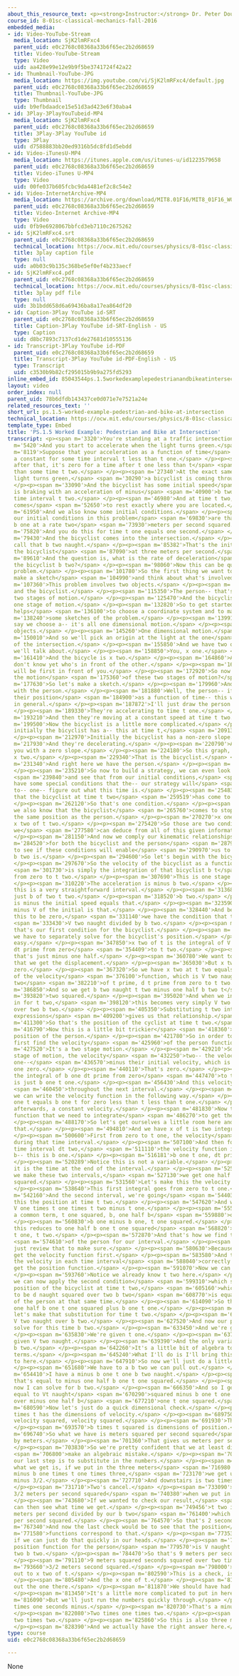 ```yaml
---
about_this_resource_text: <p><strong>Instructor:</strong> Dr. Peter Dourmashkin</p>
course_id: 8-01sc-classical-mechanics-fall-2016
embedded_media:
- id: Video-YouTube-Stream
  media_location: SjK2lmRFxc4
  parent_uid: e0c2768c08368a33b6f65ec2b2d68659
  title: Video-YouTube-Stream
  type: Video
  uid: aa428e99e12e9b9f5be3741724f42a22
- id: Thumbnail-YouTube-JPG
  media_location: https://img.youtube.com/vi/SjK2lmRFxc4/default.jpg
  parent_uid: e0c2768c08368a33b6f65ec2b2d68659
  title: Thumbnail-YouTube-JPG
  type: Thumbnail
  uid: b9efbdaadce15e51d3ad423e6f30aba4
- id: 3Play-3PlayYouTubeid-MP4
  media_location: SjK2lmRFxc4
  parent_uid: e0c2768c08368a33b6f65ec2b2d68659
  title: 3Play-3Play YouTube id
  type: 3Play
  uid: d7588883bb20ed9316b5dc8fd1d5ebdd
- id: Video-iTunesU-MP4
  media_location: https://itunes.apple.com/us/itunes-u/id1223579658
  parent_uid: e0c2768c08368a33b6f65ec2b2d68659
  title: Video-iTunes U-MP4
  type: Video
  uid: 00fe037b605fcbc9da4481ef2c8c54e2
- id: Video-InternetArchive-MP4
  media_location: https://archive.org/download/MIT8.01F16/MIT8_01F16_W01PS05_360p.mp4
  parent_uid: e0c2768c08368a33b6f65ec2b2d68659
  title: Video-Internet Archive-MP4
  type: Video
  uid: 0fb9e6928067bbfcd3eb7110c2675262
- id: SjK2lmRFxc4.srt
  parent_uid: e0c2768c08368a33b6f65ec2b2d68659
  technical_location: https://ocw.mit.edu/courses/physics/8-01sc-classical-mechanics-fall-2016/week-1-kinematics/ps.1.5-worked-example-pedestrian-and-bike-at-intersection/ps.1.5-worked-example-pedestrian-and-bike-at-intersection/SjK2lmRFxc4.srt
  title: 3play caption file
  type: null
  uid: a0b03c9b135c368be5ef0ef4b233aecf
- id: SjK2lmRFxc4.pdf
  parent_uid: e0c2768c08368a33b6f65ec2b2d68659
  technical_location: https://ocw.mit.edu/courses/physics/8-01sc-classical-mechanics-fall-2016/week-1-kinematics/ps.1.5-worked-example-pedestrian-and-bike-at-intersection/ps.1.5-worked-example-pedestrian-and-bike-at-intersection/SjK2lmRFxc4.pdf
  title: 3play pdf file
  type: null
  uid: 3b1bdd658d6a69436ba8a17ea864df20
- id: Caption-3Play YouTube id-SRT
  parent_uid: e0c2768c08368a33b6f65ec2b2d68659
  title: Caption-3Play YouTube id-SRT-English - US
  type: Caption
  uid: d8bc7893c7137cd1de27681d10555136
- id: Transcript-3Play YouTube id-PDF
  parent_uid: e0c2768c08368a33b6f65ec2b2d68659
  title: Transcript-3Play YouTube id-PDF-English - US
  type: Transcript
  uid: c3530b9b82cf295015b9b9a275fd5293
inline_embed_id: 85043544ps.1.5workedexamplepedestrianandbikeatintersection52624981
layout: video
order_index: null
parent_uid: 78b6dfdb143437ce0d071e7e7521a24e
related_resources_text: ''
short_url: ps.1.5-worked-example-pedestrian-and-bike-at-intersection
technical_location: https://ocw.mit.edu/courses/physics/8-01sc-classical-mechanics-fall-2016/week-1-kinematics/ps.1.5-worked-example-pedestrian-and-bike-at-intersection/ps.1.5-worked-example-pedestrian-and-bike-at-intersection
template_type: Embed
title: 'PS.1.5 Worked Example: Pedestrian and Bike at Intersection'
transcript: <p><span m='3320'>You're standing at a traffic intersection.</span> </p><p><span
  m='5420'>And you start to accelerate when the light turns green.</span> </p><p><span
  m='8119'>Suppose that your acceleration as a function of time</span> <span m='12490'>is
  a constant for some time interval t less than t one.</span> </p><p><span m='18200'>And
  after that, it's zero for a time after t one less than t</span> <span m='24470'>less
  than some time t two.</span> </p><p><span m='27340'>At the exact same instant the
  light turns green,</span> <span m='30290'>a bicyclist is coming through the intersection.</span>
  </p><p><span m='33090'>And the bicyclist has some initial speed</span> <span m='36610'>and
  is braking with an acceleration of minus</span> <span m='40900'>b two for the entire
  time interval t two.</span> </p><p><span m='46980'>And at time t two, the bicyclist
  comes</span> <span m='52650'>to rest exactly where you are located.</span> </p><p><span
  m='61950'>And we also know some initial conditions.</span> </p><p><span m='66100'>So
  our initial conditions in this problem</span> <span m='69830'>are that you're accelerating
  b one at a rate two</span> <span m='73930'>meters per second squared.</span> </p><p><span
  m='75820'>And you do this for time t one equals one second.</span> </p><p><span
  m='79430'>And the bicyclist comes into the intersection.</span> </p><p><span m='81490'>We'll
  call that b two naught.</span> </p><p><span m='85382'>That's the initial speed of
  the bicyclist</span> <span m='87090'>at three meters per second.</span> </p><p><span
  m='89610'>And the question is, what is the rate of deceleration</span> <span m='95050'>of
  the bicyclist b two?</span> </p><p><span m='98060'>Now this can be quite a complicated
  problem.</span> </p><p><span m='101780'>So the first thing we want to do is just
  make a sketch</span> <span m='104990'>and think about what's involved.</span> </p><p><span
  m='107360'>This problem involves two objects.</span> </p><p><span m='111020'>You
  and the bicyclist.</span> </p><p><span m='115350'>The person-- that's you-- has
  two stages of motion.</span> </p><p><span m='125470'>And the bicyclist only has
  one stage of motion.</span> </p><p><span m='132820'>So to get started, it always
  helps</span> <span m='136100'>to choose a coordinate system and to make</span> <span
  m='138240'>some sketches of the problem.</span> </p><p><span m='139910'>So let's
  say we choose a-- it's all one dimensional motion.</span> </p><p><span m='144220'>Two
  objects.</span> </p><p><span m='145260'>One dimensional motion.</span> </p><p><span
  m='150010'>And so we'll pick an origin at the light at the one</span> <span m='154370'>side
  of the intersection.</span> </p><p><span m='155850'>And we have two objects which
  we'll talk about.</span> </p><p><span m='158850'>You, x one.</span> </p><p><span
  m='161410'>And the bicycle is x two.</span> </p><p><span m='164860'>Actually we
  don't know yet who's in front of the other.</span> </p><p><span m='169880'>The bicyclist
  will be first in front of you.</span> </p><p><span m='172920'>So now how do we sketch
  the motion</span> <span m='175360'>of these two stages of motion?</span> </p><p><span
  m='177630'>So let's make a sketch.</span> </p><p><span m='179960'>And let's start
  with the person.</span> </p><p><span m='181880'>Well, the person-- if we plotted
  their position</span> <span m='184900'>as a function of time-- this would be position
  in general.</span> </p><p><span m='187872'>I'll just draw the person function.</span>
  </p><p><span m='189330'>They're accelerating to time t one.</span> </p><p><span
  m='193210'>And then they're moving at a constant speed at time t two.</span> </p><p><span
  m='199500'>Now the bicyclist is a little more complicated.</span> </p><p><span m='202410'>Because
  initially the bicyclist has a-- this at time t,</span> <span m='209130'>person one.</span>
  </p><p><span m='212970'>Initially the bicyclist has a non-zero slope.</span> </p><p><span
  m='217930'>And they're decelerating.</span> </p><p><span m='220790'>And they reach
  you with a zero slope.</span> </p><p><span m='224180'>So this graph, this is the
  x two.</span> </p><p><span m='229340'>That is the bicyclist.</span> </p><p><span
  m='231340'>And right here we have the person.</span> </p><p><span m='233380'>x one.</span>
  </p><p><span m='235210'>So now to build a strategy, we can even look at our graph</span>
  <span m='239840'>and see that from our initial conditions,</span> <span m='242670'>we
  have some special conditions that the-- our strategy will</span> <span m='250240'>be
  to-- one-- figure out what this time is.</span> </p><p><span m='254830'>And we know
  that the bicyclist at time t two</span> <span m='259519'>has come to a stop.</span>
  </p><p><span m='262120'>So that's one condition.</span> </p><p><span m='264140'>And
  we also know that the bicyclist</span> <span m='265760'>comes to stop exactly at
  the same position as the person.</span> </p><p><span m='270270'>x one of t two equals
  x two of t two.</span> </p><p><span m='275420'>So those are two conditions that
  we</span> <span m='277580'>can deduce from all of this given information.</span>
  </p><p><span m='281150'>And now we comply our kinematic relationships</span> <span
  m='284520'>for both the bicyclist and the person</span> <span m='287980'>and try
  to see if these conditions will enable</span> <span m='290970'>us to deduce what
  b two is.</span> </p><p><span m='294600'>So let's begin with the bicyclist.</span>
  </p><p><span m='297670'>So the velocity of the bicyclist as a function of time</span>
  <span m='301730'>is simply the integration of that bicyclist b t</span> <span m='306020'>prime
  from zero to t two.</span> </p><p><span m='307690'>This is one stage of motion.</span>
  </p><p><span m='310220'>The acceleration is minus b two.</span> </p><p><span m='311889'>So
  this is a very straightforward interval.</span> </p><p><span m='313680'>This is
  just b of two t two.</span> </p><p><span m='318520'>b two.</span> </p><p><span m='319730'>This
  is minus the initial speed equals that.</span> </p><p><span m='323590'>b of t two
  minus V of the initial is that.</span> </p><p><span m='328440'>And because we want
  this to be zero,</span> <span m='331140'>we have the condition that t two equals</span>
  <span m='333430'>V two naught divided by b two.</span> </p><p><span m='337330'>So
  that's our first condition for the bicyclist.</span> </p><p><span m='341350'>Now
  we have to separately solve for the bicyclist's position.</span> </p><p><span m='346460'>That's
  easy.</span> </p><p><span m='347850'>x two of t is the integral of V two t prime
  dt prime from zero</span> <span m='354409'>to t two.</span> </p><p><span m='355490'>And
  that's just minus one half.</span> </p><p><span m='360780'>We want to make sure
  that we get the displacement.</span> </p><p><span m='365030'>But x two naught is
  zero.</span> </p><p><span m='367320'>So we have x two at t two equals the integral
  of the velocity</span> <span m='376100'>function, which is V two naught minus b
  two</span> <span m='382210'>of t prime, d t prime from zero to t two.</span> </p><p><span
  m='386850'>And so we get b two naught t two minus one half b two t</span> <span
  m='393820'>two squared.</span> </p><p><span m='395020'>And when we input this condition
  in for t two,</span> <span m='398120'>this becomes very simply V two naught squared
  over two b two.</span> </p><p><span m='405350'>Substituting t two into each of these
  expressions</span> <span m='409200'>gives us that relationship.</span> </p><p><span
  m='411300'>So that's the position of the cyclist at time t two.</span> </p><p><span
  m='416790'>Now this is a little bit trickier</span> <span m='418360'>to get the
  position of the person.</span> </p><p><span m='421780'>So in order to do that, we
  first find the velocity</span> <span m='425960'>of the person function.</span> </p><p><span
  m='427520'>It's a two stage motion.</span> </p><p><span m='429210'>So for the first
  stage of motion, the velocity</span> <span m='432250'>two-- the velocity of person
  one--</span> <span m='436570'>minus their initial velocity, which is zero minus
  one zero.</span> </p><p><span m='440110'>That's zero.</span> </p><p><span m='441156'>Equals
  the integral of b one dt prime from zero</span> <span m='447470'>to t one, which
  is just b one t one.</span> </p><p><span m='456430'>And this velocity remains constant</span>
  <span m='460450'>throughout the next interval.</span> </p><p><span m='463240'>So
  we can write the velocity function in the following way.</span> </p><p><span m='468560'>V
  one t equals b one t for zero less than t less than t one.</span> </p><p><span m='476810'>And
  afterwards, a constant velocity.</span> </p><p><span m='481830'>Now this is the
  function that we need to integrate</span> <span m='486270'>to get the displacement.</span>
  </p><p><span m='488170'>So let's get ourselves a little room here and integrate
  that.</span> </p><p><span m='494810'>And we have x of t is two integrals.</span>
  </p><p><span m='500600'>First from zero to t one, the velocity</span> <span m='504110'>function
  during that time interval.</span> </p><p><span m='507100'>And then for the second
  time interval dt two,</span> <span m='511110'>the velocity function is constant
  b-- this is b one.</span> </p><p><span m='516181'>b one t one, dt prime.</span>
  </p><p><span m='520289'>Notice this is not a variable.</span> </p><p><span m='522808'>But
  it is the time at the end of the interval.</span> </p><p><span m='525589'>And when
  we make these two intervals,</span> <span m='527130'>we get one half b one t one
  squared.</span> </p><p><span m='531560'>Let's make this the velocity at time t.</span>
  </p><p><span m='538640'>This first integral goes from zero to t one.</span> </p><p><span
  m='542160'>And the second interval, we're going</span> <span m='544030'>to make
  this the position at time t two.</span> </p><p><span m='547620'>And we get plus
  V one times t one times t two minus t one.</span> </p><p><span m='555910'>We have
  a common term, t one squared, b, one half b</span> <span m='559880'>one t one squared.</span>
  </p><p><span m='560830'>b one minus b one, t one squared.</span> </p><p><span m='563780'>So
  this reduces to one half b one t one squared</span> <span m='568820'>plus b one,
  t one, t two.</span> </p><p><span m='572870'>And that's how we find the position</span>
  <span m='574610'>of the person for our interval.</span> </p><p><span m='578960'>Let's
  just review that to make sure.</span> </p><p><span m='580630'>Because we had to
  get the velocity function first.</span> </p><p><span m='583580'>And then we integrated
  the velocity in each time interval</span> <span m='588040'>correctly in order to
  get the position function.</span> </p><p><span m='591070'>Now we can apply our conditions.</span>
  </p><p><span m='593760'>Notice we already know t two here.</span> </p><p><span m='596740'>And
  we can now apply the second condition</span> <span m='599310'>which says that the
  position of the bicyclist at time t two,</span> <span m='605160'>which we found
  to be d naught squared over two b two</span> <span m='608770'>is equal to the position
  of the person at that same time.</span> </p><p><span m='614090'>So that's minus
  one half b one t one squared plus b one t one.</span> </p><p><span m='619650'>Now
  let's make that substitution for time t two.</span> </p><p><span m='623530'>So that's
  V two naught over b two.</span> </p><p><span m='627520'>And now our problem is to
  solve for this time b two.</span> </p><p><span m='633450'>And we're given b one.</span>
  </p><p><span m='635830'>We're given t one.</span> </p><p><span m='637530'>We're
  given V two naught.</span> </p><p><span m='639390'>And the only variable here is
  b two.</span> </p><p><span m='642260'>It's a little bit of algebra to rearrange
  terms.</span> </p><p><span m='645240'>What I'll do is I'll bring this term over
  to here.</span> </p><p><span m='647910'>So now we'll just do a little bit of algebra.</span>
  </p><p><span m='651680'>We have to a b two we can pull out.</span> </p><p><span
  m='654410'>I have a minus b one t one b two naught.</span> </p><p><span m='658810'>And
  that's equal to minus one half b one t one squared.</span> </p><p><span m='663640'>And
  now I can solve for b two.</span> </p><p><span m='666350'>And so I get b two is
  equal to Vt naught</span> <span m='670290'>squared minus b one t one b two naught
  over minus one half b</span> <span m='677210'>one t one squared.</span> </p><p><span
  m='680590'>Now let's just do a quick dimensional check.</span> </p><p><span m='686680'>b
  times t has the dimensions of velocity.</span> </p><p><span m='689750'>So this is
  velocity squared, velocity squared.</span> </p><p><span m='691930'>That's OK upstairs.</span>
  </p><p><span m='693570'>b times t squared is dimensions of position.</span> </p><p><span
  m='696740'>So what we have is meters squared per second squared</span> <span m='699860'>divided
  by meters.</span> </p><p><span m='701360'>That gives us meters per second squared.</span>
  </p><p><span m='703830'>So we're pretty confident that we at least didn't</span>
  <span m='706800'>make an algebraic mistake.</span> </p><p><span m='708750'>And now
  our last step is to substitute in the numbers.</span> </p><p><span m='713370'>And
  what we get is, if we put in the three meters</span> <span m='716980'>a second squared
  minus b one times t one times three,</span> <span m='723170'>we get upstairs is
  minus 3/2.</span> </p><p><span m='727710'>And downstairs is two times one second.</span>
  </p><p><span m='731710'>Two's cancel.</span> </p><p><span m='733090'>So we get to
  3/2 meters per second squared</span> <span m='740380'>when we put in the numbers.</span>
  </p><p><span m='743680'>If we wanted to check our result,</span> <span m='745930'>we
  can then see what time we get.</span> </p><p><span m='749456'>t two is is three
  meters per second divided by our b two</span> <span m='761400'>which is 3/2 meters
  per second squared.</span> </p><p><span m='764570'>So that's 2 seconds.</span> </p><p><span
  m='767340'>And now the last check would be to see that the position</span> <span
  m='771580'>functions correspond to that.</span> </p><p><span m='773530'>Let's see
  if we can just do that quickly in our heads.</span> </p><p><span m='777440'>Our
  position function for the person</span> <span m='779570'>is V naught squared over
  two b two.</span> </p><p><span m='784470'>So that's 9 meters per second.</span>
  </p><p><span m='791110'>9 meters squared seconds squared over two times</span> <span
  m='793660'>3/2 meters second squared.</span> </p><p><span m='798000'>And that comes
  out to x two of t.</span> </p><p><span m='802590'>This is a check, is 3 meters.</span>
  </p><p><span m='805480'>And the x one of t.</span> </p><p><span m='810730'>We left
  out the one there.</span> </p><p><span m='811870'>We should have had it.</span>
  </p><p><span m='813450'>It's a little more complicated to put in here.</span> </p><p><span
  m='816090'>But we'll just run the numbers quickly through.</span> </p><p><span m='818870'>Two
  times one seconds minus.</span> </p><p><span m='820730'>That's a minus one.</span>
  </p><p><span m='822080'>Two times one times two.</span> </p><p><span m='824730'>That's
  two times two.</span> </p><p><span m='825860'>So this is also three meters.</span>
  </p><p><span m='828390'>And we actually have the right answer here.</span> </p><p></p>
type: course
uid: e0c2768c08368a33b6f65ec2b2d68659

---
```

None
